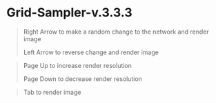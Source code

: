 # Grid-Sampler-v.3.3.3

>Right Arrow to make a random change to the network and render image
>
>Left Arrow to reverse change and render image

>Page Up to increase render resolution
>
>Page Down to decrease render resolution

>Tab to render image
